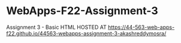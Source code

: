 # WebApps-F22-Assignment-3
Assignment 3 - Basic HTML
HOSTED AT 
  <a href="https://44-563-web-apps-f22.github.io/44563-webapps-assignment-3-akashreddymosra/"> https://44-563-web-apps-f22.github.io/44563-webapps-assignment-3-akashreddymosra/</a>
